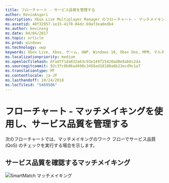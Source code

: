 ```yaml
---
title: フローチャート - サービス品質を管理する
author: KevinAsgari
description: Xbox Live Multiplayer Manager のフローチャート - マッチメイキングを使用し、サービス品質を管理する
ms.assetid: 48f32957-1e15-4178-84dc-69af3ea0edb4
ms.author: kevinasg
ms.date: 04/04/2017
ms.topic: article
ms.prod: windows
ms.technology: uwp
keywords: Xbox Live, Xbox, ゲーム, UWP, Windows 10, Xbox One, MPM, マルチプレイヤー, サービス品質, QoS, Multiplayer Manager, フローチャート
ms.localizationpriority: medium
ms.openlocfilehash: 8fad7f1da832a63c93e249f25420ad8e8ab8c2da
ms.sourcegitcommit: 82c3fc0b06ad490c3456ad18180a6b23ecd9c1a7
ms.translationtype: MT
ms.contentlocale: ja-JP
ms.lasthandoff: 10/24/2018
ms.locfileid: "5469586"
---
```

# <a name="flowchart---use-matchmaking-and-manage-quality-of-service"></a>フローチャート - マッチメイキングを使用し、サービス品質を管理する

次のフローチャートでは、マッチメイキングのワーク フローでサービス品質 (QoS) のチェックを実行する場合を示します。

## <a name="matchmaking-with-quality-of-service"></a>サービス品質を確認するマッチメイキング

![SmartMatch マッチメイキング](../../../images/multiplayer/mpm-matchmaking-with-qos.png)
